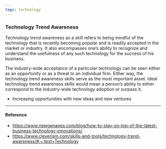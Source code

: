 ```yaml
---
tags: technology
---
```


### Technology Trend Awareness

Technology trend awareness as a skill refers to being mindful of the technology that is recently becoming popular and is readily accepted in the market or industry. It also encompasses one’s ability to recognize and understand the usefulness of any such technology for the success of his business.

The industry-wide acceptance of a particular technology can be seen either as an opportunity or as a threat to an individual firm. Either way, the technology trend awareness skills serve as the most important asset. Ideal technology trend awareness skills would mean a person’s ability to either correspond to the industry-wide technology adoption or surpass it.

- Increasing opportunities with new ideas and new ventures

---

#### Reference

- https://www.newgenapps.com/blog/how-to-stay-on-top-of-the-latest-business-technology-innovations/
- https://www.cleverism.com/skills-and-tools/technology-trend-awareness/#:~:text=Technology
